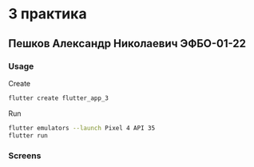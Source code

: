 # 3 практика 

## Пешков Александр Николаевич ЭФБО-01-22

### Usage

Create

```bash
flutter create flutter_app_3
```

Run 

```bash
flutter emulators --launch Pixel 4 API 35
flutter run
```

### Screens